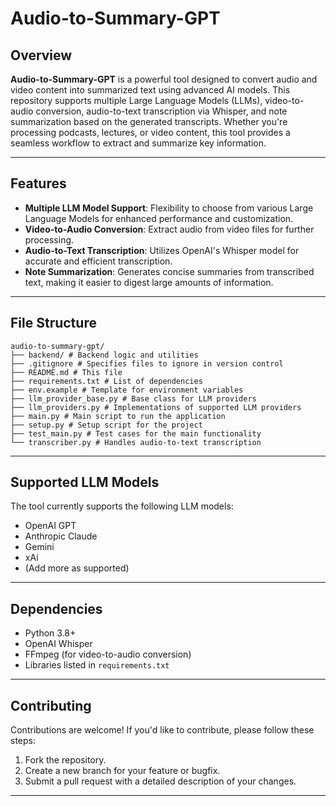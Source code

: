 # Audio-to-Summary-GPT

## Overview

**Audio-to-Summary-GPT** is a powerful tool designed to convert audio and video content into summarized text using advanced AI models. This repository supports multiple Large Language Models (LLMs), video-to-audio conversion, audio-to-text transcription via Whisper, and note summarization based on the generated transcripts. Whether you're processing podcasts, lectures, or video content, this tool provides a seamless workflow to extract and summarize key information.

---

## Features

- **Multiple LLM Model Support**: Flexibility to choose from various Large Language Models for enhanced performance and customization.
- **Video-to-Audio Conversion**: Extract audio from video files for further processing.
- **Audio-to-Text Transcription**: Utilizes OpenAI's Whisper model for accurate and efficient transcription.
- **Note Summarization**: Generates concise summaries from transcribed text, making it easier to digest large amounts of information.

---

## File Structure
```
audio-to-summary-gpt/
├── backend/ # Backend logic and utilities
├── .gitignore # Specifies files to ignore in version control
├── README.md # This file
├── requirements.txt # List of dependencies
├── env.example # Template for environment variables
├── llm_provider_base.py # Base class for LLM providers
├── llm_providers.py # Implementations of supported LLM providers
├── main.py # Main script to run the application
├── setup.py # Setup script for the project
├── test_main.py # Test cases for the main functionality
└── transcriber.py # Handles audio-to-text transcription
```
---

## Supported LLM Models

The tool currently supports the following LLM models:
- OpenAI GPT
- Anthropic Claude
- Gemini
- xAi
- (Add more as supported)

---

## Dependencies

- Python 3.8+
- OpenAI Whisper
- FFmpeg (for video-to-audio conversion)
- Libraries listed in `requirements.txt`

---

## Contributing

Contributions are welcome! If you'd like to contribute, please follow these steps:
1. Fork the repository.
2. Create a new branch for your feature or bugfix.
3. Submit a pull request with a detailed description of your changes.

---
